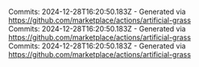 Commits: 2024-12-28T16:20:50.183Z - Generated via https://github.com/marketplace/actions/artificial-grass
<br>
Commits: 2024-12-28T16:20:50.183Z - Generated via https://github.com/marketplace/actions/artificial-grass
<br>
Commits: 2024-12-28T16:20:50.183Z - Generated via https://github.com/marketplace/actions/artificial-grass
<br>

